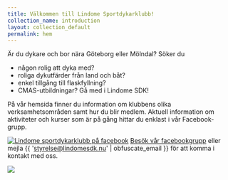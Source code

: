 ```yaml
---
title: Välkommen till Lindome Sportdykarklubb!
collection_name: introduction
layout: collection_default
permalink: hem
---
```

Är du dykare och bor nära Göteborg eller Mölndal?
Söker du
- någon rolig att dyka med?
- roliga dykutfärder från land och båt?
- enkel tillgång till flaskfyllning?
- CMAS-utbildningar?
Gå med i Lindome SDK!

På vår hemsida finner du information om klubbens olika verksamhetsområden samt hur du blir medlem. Aktuell information om aktiviteter och kurser som är på gång hittar du enklast i vår Facebook-grupp.

<a title="Lindome sportdykarklubb på facebook" href="http://www.facebook.com/groups/12289305342/" target="_blank" rel="noopener"><img src="{% link assets/img/f_logo_rgb_blue.svg %}" alt="Lindome sportdykarklubb på facebook" style="max-height: 17px; vertical-align: bottom;" /></a>&nbsp;<a href="http://www.facebook.com/groups/12289305342/">Besök vår facebookgrupp</a> eller mejla {{ 'styrelse@lindomesdk.nu' | obfuscate_email }} för att komma i kontakt med oss.

<img src="{% link assets/img/frontpage.png %}" />